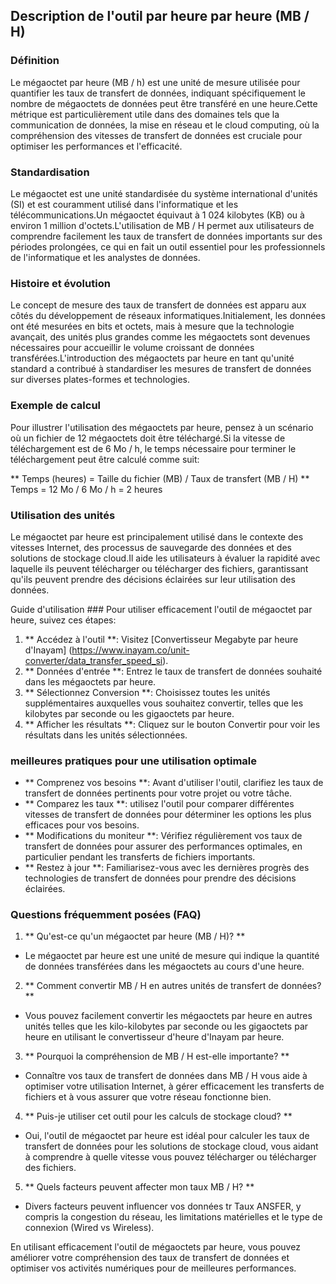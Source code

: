 ## Description de l'outil par heure par heure (MB / H)

### Définition
Le mégaoctet par heure (MB / h) est une unité de mesure utilisée pour quantifier les taux de transfert de données, indiquant spécifiquement le nombre de mégaoctets de données peut être transféré en une heure.Cette métrique est particulièrement utile dans des domaines tels que la communication de données, la mise en réseau et le cloud computing, où la compréhension des vitesses de transfert de données est cruciale pour optimiser les performances et l'efficacité.

### Standardisation
Le mégaoctet est une unité standardisée du système international d'unités (SI) et est couramment utilisé dans l'informatique et les télécommunications.Un mégaoctet équivaut à 1 024 kilobytes (KB) ou à environ 1 million d'octets.L'utilisation de MB / H permet aux utilisateurs de comprendre facilement les taux de transfert de données importants sur des périodes prolongées, ce qui en fait un outil essentiel pour les professionnels de l'informatique et les analystes de données.

### Histoire et évolution
Le concept de mesure des taux de transfert de données est apparu aux côtés du développement de réseaux informatiques.Initialement, les données ont été mesurées en bits et octets, mais à mesure que la technologie avançait, des unités plus grandes comme les mégaoctets sont devenues nécessaires pour accueillir le volume croissant de données transférées.L'introduction des mégaoctets par heure en tant qu'unité standard a contribué à standardiser les mesures de transfert de données sur diverses plates-formes et technologies.

### Exemple de calcul
Pour illustrer l'utilisation des mégaoctets par heure, pensez à un scénario où un fichier de 12 mégaoctets doit être téléchargé.Si la vitesse de téléchargement est de 6 Mo / h, le temps nécessaire pour terminer le téléchargement peut être calculé comme suit:

** Temps (heures) = Taille du fichier (MB) / Taux de transfert (MB / H) **
Temps = 12 Mo / 6 Mo / h = 2 heures

### Utilisation des unités
Le mégaoctet par heure est principalement utilisé dans le contexte des vitesses Internet, des processus de sauvegarde des données et des solutions de stockage cloud.Il aide les utilisateurs à évaluer la rapidité avec laquelle ils peuvent télécharger ou télécharger des fichiers, garantissant qu'ils peuvent prendre des décisions éclairées sur leur utilisation des données.

Guide d'utilisation ###
Pour utiliser efficacement l'outil de mégaoctet par heure, suivez ces étapes:
1. ** Accédez à l'outil **: Visitez [Convertisseur Megabyte par heure d'Inayam] (https://www.inayam.co/unit-converter/data_transfer_speed_si).
2. ** Données d'entrée **: Entrez le taux de transfert de données souhaité dans les mégaoctets par heure.
3. ** Sélectionnez Conversion **: Choisissez toutes les unités supplémentaires auxquelles vous souhaitez convertir, telles que les kilobytes par seconde ou les gigaoctets par heure.
4. ** Afficher les résultats **: Cliquez sur le bouton Convertir pour voir les résultats dans les unités sélectionnées.

### meilleures pratiques pour une utilisation optimale
- ** Comprenez vos besoins **: Avant d'utiliser l'outil, clarifiez les taux de transfert de données pertinents pour votre projet ou votre tâche.
- ** Comparez les taux **: utilisez l'outil pour comparer différentes vitesses de transfert de données pour déterminer les options les plus efficaces pour vos besoins.
- ** Modifications du moniteur **: Vérifiez régulièrement vos taux de transfert de données pour assurer des performances optimales, en particulier pendant les transferts de fichiers importants.
- ** Restez à jour **: Familiarisez-vous avec les dernières progrès des technologies de transfert de données pour prendre des décisions éclairées.

### Questions fréquemment posées (FAQ)

1. ** Qu'est-ce qu'un mégaoctet par heure (MB / H)? **
- Le mégaoctet par heure est une unité de mesure qui indique la quantité de données transférées dans les mégaoctets au cours d'une heure.

2. ** Comment convertir MB / H en autres unités de transfert de données? **
- Vous pouvez facilement convertir les mégaoctets par heure en autres unités telles que les kilo-kilobytes par seconde ou les gigaoctets par heure en utilisant le convertisseur d'heure d'Inayam par heure.

3. ** Pourquoi la compréhension de MB / H est-elle importante? **
- Connaître vos taux de transfert de données dans MB / H vous aide à optimiser votre utilisation Internet, à gérer efficacement les transferts de fichiers et à vous assurer que votre réseau fonctionne bien.

4. ** Puis-je utiliser cet outil pour les calculs de stockage cloud? **
- Oui, l'outil de mégaoctet par heure est idéal pour calculer les taux de transfert de données pour les solutions de stockage cloud, vous aidant à comprendre à quelle vitesse vous pouvez télécharger ou télécharger des fichiers.

5. ** Quels facteurs peuvent affecter mon taux MB / H? **
- Divers facteurs peuvent influencer vos données tr Taux ANSFER, y compris la congestion du réseau, les limitations matérielles et le type de connexion (Wired vs Wireless).

En utilisant efficacement l'outil de mégaoctets par heure, vous pouvez améliorer votre compréhension des taux de transfert de données et optimiser vos activités numériques pour de meilleures performances.